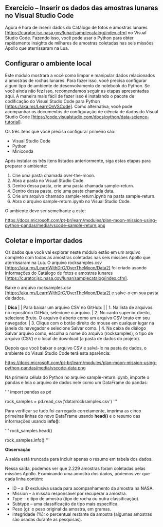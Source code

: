 ## Exercício – Inserir os dados das amostras lunares no Visual Studio Code

Agora é hora de inserir dados do Catálogo de fotos e amostras lunares [https://curator.jsc.nasa.gov/lunar/samplecatalog/index.cfm] no Visual Studio Code. Fazendo isso, você pode usar o Python para obter rapidamente insights de milhares de amostras coletadas nas seis missões Apollo que aterrissaram na Lua.

## Configurar o ambiente local

Este módulo mostrará a você como limpar e manipular dados relacionados a amostras de rochas lunares. Para fazer isso, você precisa configurar algum tipo de ambiente de desenvolvimento de notebook do Python. Se você ainda não fez isso, recomendamos seguir as etapas apresentadas aqui. A maneira mais fácil de fazer isso é instalando o pacote de codificação do Visual Studio Code para Python [https://aka.ms/LearnOnVSCode]. Como alternativa, você pode acompanhar os documentos de configuração de ciência de dados do Visual Studio Code [https://code.visualstudio.com/docs/python/data-science-tutorial].

Os três itens que você precisa configurar primeiro são:

* Visual Studio Code
* Python
* Miniconda

Após instalar os três itens listados anteriormente, siga estas etapas para preparar o ambiente:

1. Crie uma pasta chamada over-the-moon.
2. Abra a pasta no Visual Studio Code.
3. Dentro dessa pasta, crie uma pasta chamada sample-return.
4. Dentro dessa pasta, crie uma pasta chamada data.
5. Crie um arquivo chamado sample-return.ipynb na pasta sample-return.
6. Abra o arquivo sample-return.ipynb no Visual Studio Code.

O ambiente deve ser semelhante a este:

https://docs.microsoft.com/pt-br/learn/modules/plan-moon-mission-using-python-pandas/media/vscode-sample-return.png

## Coletar e importar dados

Os dados que você vai explorar neste módulo estão em um arquivo completo com todas as amostras coletadas nas seis missões Apollo que aterrissaram na Lua. O arquivo rocksamples.csv [https://aka.ms/LearnWithDrG/OverTheMoon/Data2] foi criado usando informações do Catálogo de fotos e amostras lunares [https://curator.jsc.nasa.gov/lunar/samplecatalog/index.cfm].

Baixe o arquivo rocksamples.csv [https://aka.ms/LearnWithDrG/OverTheMoon/Data2] e salve-o em sua pasta de dados.

| **Dica**
| 
| Para baixar um arquivo CSV no GitHub:
| 
|   1. Na lista de arquivos no repositório GitHub, selecione o arquivo.
|   2. No canto superior direito, selecione Bruto. O arquivo é aberto como um arquivo CSV bruto em seu navegador.
|   3. Clique com o botão direito do mouse em qualquer lugar na janela do navegador e selecione Salvar como.
|   4. Na caixa de diálogo Salvar arquivo como, escolha o nome do arquivo (rocksamples), o tipo de arquivo (CSV) e o local de download (a pasta de dados do projeto).

Depois que você baixar o arquivo CSV e salvá-lo na pasta de dados, o ambiente do Visual Studio Code terá esta aparência:

https://docs.microsoft.com/pt-br/learn/modules/plan-moon-mission-using-python-pandas/media/vscode-data.png

Na primeira célula do Python no arquivo sample-return.ipynb, importe o pandas e leia o arquivo de dados nele como um DataFrame do pandas:

'''
import pandas as pd 

rock_samples = pd.read_csv('data/rocksamples.csv') 
'''

Para verificar se tudo foi carregado corretamente, imprima as cinco primeiras linhas do novo DataFrame usando **head()** e o resumo das informações usando **info()**:

'''
rock_samples.head()

rock_samples.info()
'''

**Observação**

A saída está truncada para incluir apenas o resumo em tabela dos dados.

Nessa saída, podemos ver que 2.229 amostras foram coletadas pelas missões Apollo. Examinando uma amostra dos dados, podemos ver que cada linha contém:

* ID – a ID exclusiva usada para acompanhamento da amostra na NASA.
* Mission – a missão responsável por recuperar a amostra.
* Type – o tipo de amostra (tipo de rocha ou outra classificação).
* Subtype – uma classificação de tipo mais específica.
* Peso (g): o peso original da amostra, em gramas.
* Integridade (%): o percentual restante da amostra (algumas amostras são usadas durante as pesquisas).
